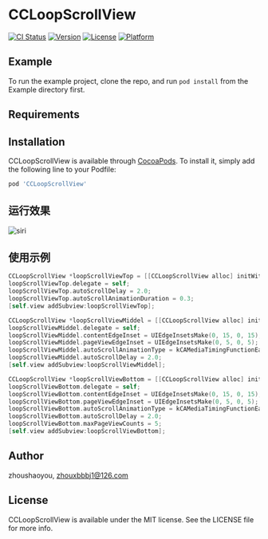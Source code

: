 # CCLoopScrollView

[![CI Status](https://img.shields.io/travis/zhoushaoyou/CCLoopScrollView.svg?style=flat)](https://travis-ci.org/zhoushaoyou/CCLoopScrollView)
[![Version](https://img.shields.io/cocoapods/v/CCLoopScrollView.svg?style=flat)](https://cocoapods.org/pods/CCLoopScrollView)
[![License](https://img.shields.io/cocoapods/l/CCLoopScrollView.svg?style=flat)](https://cocoapods.org/pods/CCLoopScrollView)
[![Platform](https://img.shields.io/cocoapods/p/CCLoopScrollView.svg?style=flat)](https://cocoapods.org/pods/CCLoopScrollView)

## Example

To run the example project, clone the repo, and run `pod install` from the Example directory first.

## Requirements

## Installation

CCLoopScrollView is available through [CocoaPods](https://cocoapods.org). To install
it, simply add the following line to your Podfile:

```ruby
pod 'CCLoopScrollView'
```

## 运行效果
![siri](https://github.com/syzhou1223/CCLoopScrollView/blob/master/Example/CCLoopScrollView/screenshot.gif)

## 使用示例
```Objective-C
CCLoopScrollView *loopScrollViewTop = [[CCLoopScrollView alloc] initWithFrame:CGRectMake(0, 110, self.view.frame.size.width, 100)];
loopScrollViewTop.delegate = self;
loopScrollViewTop.autoScrollDelay = 2.0;
loopScrollViewTop.autoScrollAnimationDuration = 0.3;
[self.view addSubview:loopScrollViewTop];

CCLoopScrollView *loopScrollViewMiddel = [[CCLoopScrollView alloc] initWithFrame:CGRectMake(0, loopScrollViewTop.frame.size.height + loopScrollViewTop.frame.origin.y + 20, self.view.frame.size.width, 100)];
loopScrollViewMiddel.delegate = self;
loopScrollViewMiddel.contentEdgeInset = UIEdgeInsetsMake(0, 15, 0, 15);
loopScrollViewMiddel.pageViewEdgeInset = UIEdgeInsetsMake(0, 5, 0, 5);
loopScrollViewMiddel.autoScrollAnimationType = kCAMediaTimingFunctionEaseOut;
loopScrollViewMiddel.autoScrollDelay = 2.0;
[self.view addSubview:loopScrollViewMiddel];

CCLoopScrollView *loopScrollViewBottom = [[CCLoopScrollView alloc] initWithFrame:CGRectMake(0, loopScrollViewMiddel.frame.size.height + loopScrollViewMiddel.frame.origin.y + 20, self.view.frame.size.width, 100)];
loopScrollViewBottom.delegate = self;
loopScrollViewBottom.contentEdgeInset = UIEdgeInsetsMake(0, 15, 0, 15);
loopScrollViewBottom.pageViewEdgeInset = UIEdgeInsetsMake(0, 5, 0, 5);
loopScrollViewBottom.autoScrollAnimationType = kCAMediaTimingFunctionEaseOut;
loopScrollViewBottom.autoScrollDelay = 2.0;
loopScrollViewBottom.maxPageViewCounts = 5;
[self.view addSubview:loopScrollViewBottom];
```


## Author

zhoushaoyou, zhouxbbbj1@126.com

## License

CCLoopScrollView is available under the MIT license. See the LICENSE file for more info.
